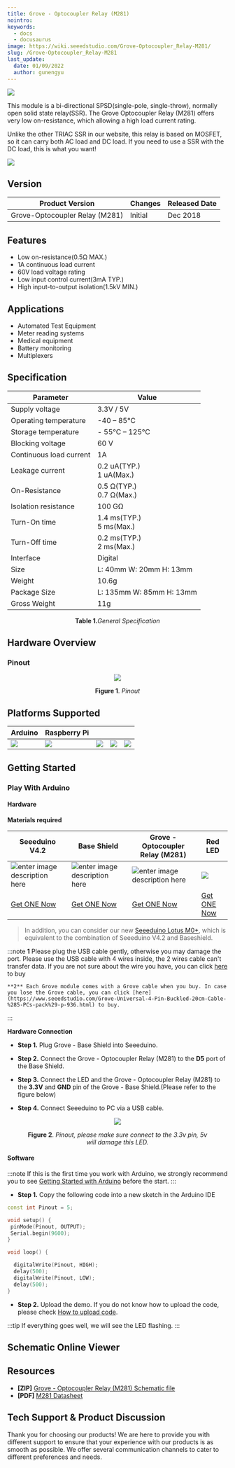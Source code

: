 ```yaml
---
title: Grove - Optocoupler Relay (M281)
nointro:
keywords:
  - docs
  - docusaurus
image: https://wiki.seeedstudio.com/Grove-Optocoupler_Relay-M281/
slug: /Grove-Optocoupler_Relay-M281
last_update:
  date: 01/09/2022
  author: gunengyu
---
```



![](https://files.seeedstudio.com/wiki/Grove-Optocoupler-Relay-M281/img/preview.png)

This module is a bi-directional SPSD(single-pole, single-throw), normally open solid state relay(SSR). The Grove Optocoupler Relay (M281) offers very low on-resistance, which allowing a high load current rating.

Unlike the other TRIAC SSR in our website, this relay is based on MOSFET, so it can carry both AC load and DC load. If you need to use a SSR with the DC load, this is what you want!

<p style={{}}><a href="https://www.seeedstudio.com/Grove-Optocoupler-Relay-M281-p-2923.html" target="_blank"><img src="https://files.seeedstudio.com/wiki/Seeed-WiKi/docs/images/300px-Get_One_Now_Banner-ragular.png" /></a></p>

## Version

| Product Version  | Changes                                                                                               | Released Date |
|------------------|-------------------------------------------------------------------------------------------------------|---------------|
| Grove-Optocoupler Relay (M281) | Initial                                                                                               | Dec 2018      |

## Features

- Low on-resistance(0.5Ω MAX.)
- 1A continuous load current
- 60V load voltage rating
- Low input control current(3mA TYP.)
- High input-to-output isolation(1.5kV MIN.)

## Applications

- Automated Test Equipment
- Meter reading systems
- Medical equipment
- Battery monitoring
- Multiplexers

## Specification

  |Parameter|Value|
  |---|---|
  |Supply voltage|3.3V / 5V|
  |Operating temperature| -40 – 85℃|
  |Storage temperature|- 55°C – 125°C|
  |Blocking voltage|60 V|
  |Continuous load current|1A|
  |Leakage current|0.2 uA(TYP.)<br />1 uA(Max.)|
  |On-Resistance|0.5 Ω(TYP.)<br />0.7 Ω(Max.)|
  |Isolation resistance|100 GΩ|
  |Turn-On time|1.4 ms(TYP.)<br />5 ms(Max.)|
  |Turn-Off time|0.2 ms(TYP.)<br />2 ms(Max.)|
  |Interface|Digital|
  |Size|L: 40mm W: 20mm H: 13mm|
  |Weight|10.6g|
  |Package Size|L: 135mm W: 85mm H: 13mm|
  |Gross Weight|11g|
  <div align="center"><b>Table 1.</b><i>General Specification</i></div>

## Hardware Overview

### Pinout

<div align="center">
  <figure>
    <p style={{}}><a href="https://files.seeedstudio.com/wiki/Grove-Optocoupler-Relay-M281/img/pinout.jpg" target="_blank"><img src="https://files.seeedstudio.com/wiki/Grove-Optocoupler-Relay-M281/img/pinout.jpg" /></a></p>
    <figcaption><b>Figure 1</b>. <i>Pinout</i></figcaption>
  </figure>
</div>

## Platforms Supported

| Arduino                                                                                             | Raspberry Pi                                                                                             |                                                                                                 |                                                                                                          |                                                                                                    |
|-----------------------------------------------------------------------------------------------------|----------------------------------------------------------------------------------------------------------|-------------------------------------------------------------------------------------------------|---------------------------------------------------------------------------------------------------|----------------------------------------------------------------------------------------------------|
| ![](https://files.seeedstudio.com/wiki/wiki_english/docs/images/arduino_logo.jpg) | ![](https://files.seeedstudio.com/wiki/wiki_english/docs/images/raspberry_pi_logo.jpg) | ![](https://files.seeedstudio.com/wiki/wiki_english/docs/images/bbg_logo.jpg) | ![](https://files.seeedstudio.com/wiki/wiki_english/docs/images/wio_logo_n.jpg) | ![](https://files.seeedstudio.com/wiki/wiki_english/docs/images/linkit_logo.jpg) |

## Getting Started

### Play With Arduino

#### Hardware

**Materials required**

| Seeeduino V4.2 | Base Shield | Grove - Optocoupler Relay (M281)|Red LED|
|--------------|-------------|-----------------|-----|
|![enter image description here](https://files.seeedstudio.com/wiki/wiki_english/docs/images/seeeduino_v4.2.jpg)|![enter image description here](https://files.seeedstudio.com/wiki/wiki_english/docs/images/base_shield.jpg)|![enter image description here](https://files.seeedstudio.com/wiki/Grove-Optocoupler-Relay-M281/img/thumbnail.jpg)|![](https://files.seeedstudio.com/wiki/Grove-Optocoupler-Relay-M281/img/led.jpg)|
|[Get ONE Now](https://www.seeedstudio.com/Seeeduino-V4.2-p-2517.html)|[Get ONE Now](https://www.seeedstudio.com/Base-Shield-V2-p-1378.html)|[Get ONE Now](https://www.seeedstudio.com/Grove-Optocoupler-Relay-M281-p-2923.html)|[Get ONE Now](https://www.seeedstudio.com/3mm-LED-Red-25-PCs-p-1588.html)|

>In addition, you can consider our new [Seeeduino Lotus M0+](https://www.seeedstudio.com/Seeeduino-Lotus-Cortex-M0-p-2896.html), which is equivalent to the combination of Seeeduino V4.2 and Baseshield.

:::note
    **1** Please plug the USB cable gently, otherwise you may damage the port. Please use the USB cable with 4 wires inside, the 2 wires cable can't transfer data. If you are not sure about the wire you have, you can click [here](https://www.seeedstudio.com/Micro-USB-Cable-48cm-p-1475.html) to buy

    **2** Each Grove module comes with a Grove cable when you buy. In case you lose the Grove cable, you can click [here](https://www.seeedstudio.com/Grove-Universal-4-Pin-Buckled-20cm-Cable-%285-PCs-pack%29-p-936.html) to buy.
:::

**Hardware Connection**

- **Step 1.** Plug Grove - Base Shield into Seeeduino.

- **Step 2.** Connect the Grove - Optocoupler Relay (M281) to the **D5** port of the Base Shield.

- **Step 3.** Connect the LED and the Grove - Optocoupler Relay (M281) to the **3.3V** and **GND** pin of the Grove - Base Shield.(Please refer to the figure below)

- **Step 4.** Connect Seeeduino to PC via a USB cable.

<div align="center">
  <figure>
    <p style={{}}><a href="https://files.seeedstudio.com/wiki/Grove-Optocoupler-Relay-M281/img/connect2.png" target="_blank"><img src="https://files.seeedstudio.com/wiki/Grove-Optocoupler-Relay-M281/img/connect2.png" /></a></p>
    <figcaption><b>Figure 2</b>. <i>Pinout, please make sure connect to the 3.3v pin, 5v will damage this LED.</i></figcaption>
  </figure>
</div>

#### Software

:::note
        If this is the first time you work with Arduino, we strongly recommend you to see [Getting Started with Arduino](https://wiki.seeedstudio.com/Getting_Started_with_Arduino/) before the start.
:::

- **Step 1.** Copy the following code into a new sketch in the Arduino IDE

```C++
const int Pinout = 5;      

void setup() {
 pinMode(Pinout, OUTPUT);
 Serial.begin(9600);
}

void loop() {

  digitalWrite(Pinout, HIGH); 
  delay(500);
  digitalWrite(Pinout, LOW); 
  delay(500);
}
```

- **Step 2.** Upload the demo. If you do not know how to upload the code, please check [How to upload code](https://wiki.seeedstudio.com/Upload_Code/).

:::tip
  If everything goes well, we will see the LED flashing.
:::

## Schematic Online Viewer

<div className="altium-ecad-viewer" data-project-src="https://files.seeedstudio.com/wiki/Grove-Optocoupler-Relay-M281/res/Grove-Optocoupler%20Relay%20(M281).zip" style={{borderRadius: '0px 0px 4px 4px', height: 500, borderStyle: 'solid', borderWidth: 1, borderColor: 'rgb(241, 241, 241)', overflow: 'hidden', maxWidth: 1280, maxHeight: 700, boxSizing: 'border-box'}}>
</div>

## Resources

- **[ZIP]** [Grove - Optocoupler Relay (M281) Schematic file](https://files.seeedstudio.com/wiki/Grove-Optocoupler-Relay-M281/res/Grove-Optocoupler%20Relay%20(M281).zip)
- **[PDF]** [M281 Datasheet](https://files.seeedstudio.com/wiki/Grove-Optocoupler-Relay-M281/res/M281_Datasheet.pdf)

## Tech Support & Product Discussion

Thank you for choosing our products! We are here to provide you with different support to ensure that your experience with our products is as smooth as possible. We offer several communication channels to cater to different preferences and needs.

<div class="button_tech_support_container">
<a href="https://forum.seeedstudio.com/" class="button_forum"></a> 
<a href="https://www.seeedstudio.com/contacts" class="button_email"></a>
</div>

<div class="button_tech_support_container">
<a href="https://discord.gg/eWkprNDMU7" class="button_discord"></a> 
<a href="https://github.com/Seeed-Studio/wiki-documents/discussions/69" class="button_discussion"></a>
</div>
